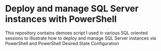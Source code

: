 # Deploy and manage SQL Server instances with PowerShell
This repository contains demoes script I used in various SQL oriented sessions to illustrate how to deploy and manage SQL Server instances via PowerShell and PowerShell Desired State Configuration
